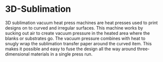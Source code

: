 # 3D-Sublimation
3D sublimation vacuum heat press machines are heat presses used to print designs on to curved and irregular surfaces. This machine works by sucking out air to create vacuum pressure in the heated area where the blanks or substrates go. The vacuum pressure combines with heat to snugly wrap the sublimation transfer paper around the curved item. This makes it possible and easy to fuse the design all the way around three-dimensional materials in a single press run.
